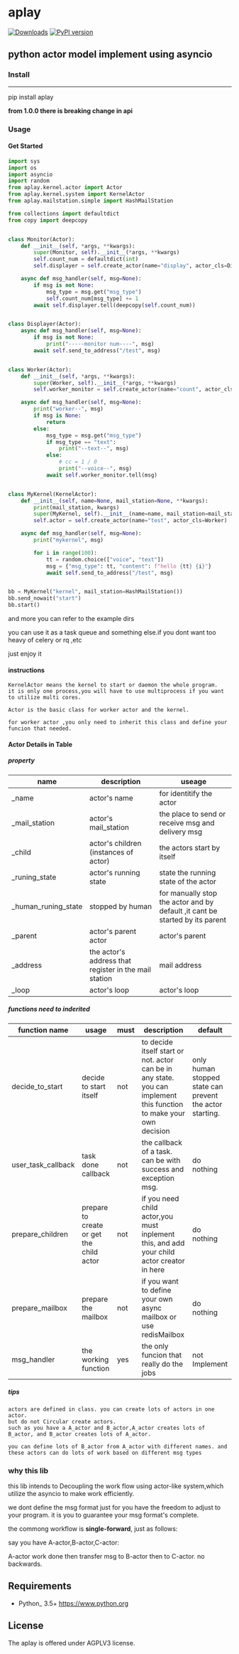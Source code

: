 # aplay
[![Downloads](https://pepy.tech/badge/aplay)](https://pepy.tech/project/aplay)
[![PyPI version](https://badge.fury.io/py/aplay.svg)](https://badge.fury.io/py/aplay)

## **python actor model implement using asyncio**

### Install

--------------

pip install aplay

**from 1.0.0 there is breaking change in api**

### Usage

#### Get Started

```python
import sys
import os
import asyncio
import random
from aplay.kernel.actor import Actor
from aplay.kernel.system import KernelActor
from aplay.mailstation.simple import HashMailStation

from collections import defaultdict
from copy import deepcopy


class Monitor(Actor):
    def __init__(self, *args, **kwargs):
        super(Monitor, self).__init__(*args, **kwargs)
        self.count_num = defaultdict(int)
        self.displayer = self.create_actor(name="display", actor_cls=Displayer)

    async def msg_handler(self, msg=None):
        if msg is not None:
            msg_type = msg.get("msg_type")
            self.count_num[msg_type] += 1
        await self.displayer.tell(deepcopy(self.count_num))


class Displayer(Actor):
    async def msg_handler(self, msg=None):
        if msg is not None:
            print("-----monitor num----", msg)
        await self.send_to_address("/test", msg)


class Worker(Actor):
    def __init__(self, *args, **kwargs):
        super(Worker, self).__init__(*args, **kwargs)
        self.worker_monitor = self.create_actor(name="count", actor_cls=Monitor)

    async def msg_handler(self, msg=None):
        print("worker--", msg)
        if msg is None:
            return
        else:
            msg_type = msg.get("msg_type")
            if msg_type == "text":
                print("--text--", msg)
            else:
                # cc = 1 / 0
                print("--voice--", msg)
            await self.worker_monitor.tell(msg)


class MyKernel(KernelActor):
    def __init__(self, name=None, mail_station=None, **kwargs):
        print(mail_station, kwargs)
        super(MyKernel, self).__init__(name=name, mail_station=mail_station, **kwargs)
        self.actor = self.create_actor(name="test", actor_cls=Worker)

    async def msg_handler(self, msg=None):
        print("mykernel", msg)

        for i in range(100):
            tt = random.choice(["voice", "text"])
            msg = {"msg_type": tt, "content": f"hello {tt} {i}"}
            await self.send_to_address("/test", msg)


bb = MyKernel("kernel", mail_station=HashMailStation())
bb.send_nowait("start")
bb.start()
```

and more you can refer to the example dirs

you can use it as a task queue and something else.if you dont want too heavy of celery or rq ,etc

just enjoy it

#### instructions

    KernelActor means the kernel to start or daemon the whole program. 
    it is only one process,you will have to use multiprocess if you want to utilize multi cores.

    Actor is the basic class for worker actor and the kernel.

    for worker actor ,you only need to inherit this class and define your funcion that needed. 

#### Actor Details in Table

##### property
name|description|useage
-|-|-
_name|actor's name|for identitify the actor
_mail_station|actor's mail_station|the place to send or receive msg and delivery msg
_child|actor's children (instances of actor)|the actors start by itself
_runing_state|actor's running state|state the running state of the actor
_human_runing_state|stopped by human|for manually stop the actor and by default ,it cant be started by its parent
_parent|actor's parent actor|actor's parent
_address|the actor's address that register in the mail station| mail address
_loop|actor's loop|actor's loop

##### functions need to inderited

function name|usage|must|description|default
-|-|-|-|-
decide_to_start|decide to start itself|not| to decide itself start or not. actor can be in any state.  you can implement this function to make your own decision|only human stopped state can prevent the actor starting.
user_task_callback|task done callback|not|the callback of a task. can be with success and exception msg. | do nothing
prepare_children|prepare to create or get the child actor|not|if you need child actor,you must inplement this, and add your child actor creator in here| do nothing
prepare_mailbox|prepare the mailbox|not| if you want to define your own async mailbox or use redisMailbox|do nothing
msg_handler|the working function|yes|the only funcion that really do the jobs| not Implement

##### tips
    actors are defined in class. you can create lots of actors in one actor.
    but do not Circular create actors. 
    such as you have a A_actor and B_actor,A_actor creates lots of B_actor, and B_actor creates lots of A_actor.

    you can define lots of B_actor from A_actor with different names. and these actors can do lots of work based on different msg types

### why this lib

this lib intends to Decoupling the work flow using actor-like system,which utilize the asyncio to make work efficiently.

we dont define the msg format just for you have the freedom to adjust to your program. it is you to guarantee your msg format's complete.

the commong workflow is **single-forward**, just as follows:

say you have A-actor,B-actor,C-actor:

A-actor work done then transfer msg to B-actor then to C-actor. no backwards.


Requirements
------------

* Python_ 3.5+  https://www.python.org

License
-------

The aplay is offered under AGPLV3 license.
